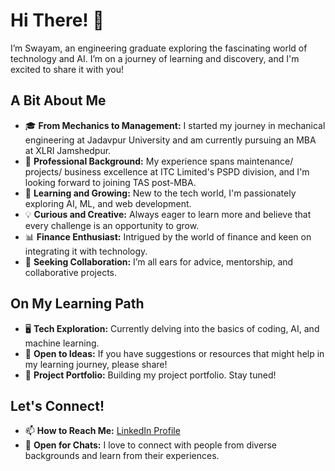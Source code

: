 # Hi There! 👋

I’m Swayam, an engineering graduate exploring the fascinating world of technology and AI. I’m on a journey of learning and discovery, and I'm excited to share it with you!

## A Bit About Me

- 🎓 **From Mechanics to Management:** I started my journey in mechanical engineering at Jadavpur University and am currently pursuing an MBA at XLRI Jamshedpur.
- 💼 **Professional Background:** My experience spans maintenance/ projects/ business excellence at ITC Limited's PSPD division, and I'm looking forward to joining TAS post-MBA.
- 🌱 **Learning and Growing:** New to the tech world, I'm passionately exploring AI, ML, and web development.
- 💡 **Curious and Creative:** Always eager to learn more and believe that every challenge is an opportunity to grow.
- 📊 **Finance Enthusiast:** Intrigued by the world of finance and keen on integrating it with technology.
- 🤝 **Seeking Collaboration:** I’m all ears for advice, mentorship, and collaborative projects.

## On My Learning Path

- 🖥️ **Tech Exploration:** Currently delving into the basics of coding, AI, and machine learning.
- 🧠 **Open to Ideas:** If you have suggestions or resources that might help in my learning journey, please share!
- 🚧 **Project Portfolio:** Building my project portfolio. Stay tuned!

## Let's Connect!

- 📫 **How to Reach Me:** [LinkedIn Profile](https://www.linkedin.com/in/swayam-mukherjee/)
- 💬 **Open for Chats:** I love to connect with people from diverse backgrounds and learn from their experiences.


